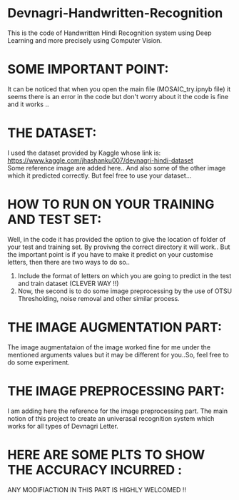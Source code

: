 # Devnagri-Handwritten-Recognition
This is the code of Handwritten Hindi Recognition system using Deep Learning and more precisely using Computer Vision.

# SOME IMPORTANT POINT:
It can be noticed that when you open the main file (MOSAIC_try.ipnyb file) it seems there is an error in the code but don't worry about it the code is
fine and it works ..

# THE DATASET:
I used the dataset provided by Kaggle whose link is: https://www.kaggle.com/jhashanku007/devnagri-hindi-dataset      
Some reference image are added here.. And also some of the other image which it predicted correctly.
But feel free to use your dataset...

# HOW TO RUN ON YOUR TRAINING AND TEST SET:
Well, in the code it has provided the option to give the location of folder of your test and training set. By provivng the correct directory it will work..
But the important point is if you have to make it predict on your customise letters, then there are two ways to do so..

1. Include the format of letters on which you are going to predict in the test and train dataset (CLEVER WAY !!)
2. Now, the second is to do some image preprocessing by the use of OTSU Thresholding, noise removal and other similar process.

# THE IMAGE AUGMENTATION PART:
The image augmentataion of the image worked fine for me under the mentioned arguments values but it may be different for you..So, feel
free to do some experiment.

# THE IMAGE PREPROCESSING PART:
I am adding here the reference for the image preprocessing part. The main notion of this project to create an univerasal recognition system which works for all types of 
Devnagri Letter.

# HERE ARE SOME PLTS TO SHOW THE ACCURACY INCURRED :
ANY MODIFIACTION IN THIS PART IS HIGHLY WELCOMED !!
